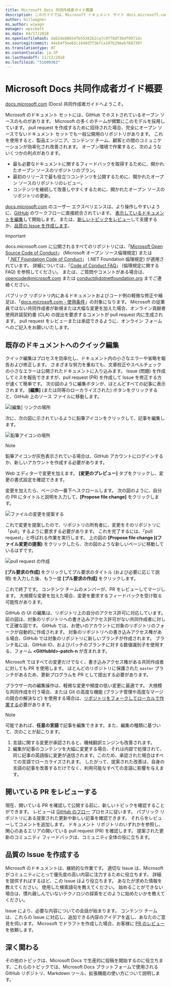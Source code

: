 ```yaml
---
title: Microsoft Docs 共同作成者ガイド概要
description: このガイドでは、Microsoft ドキュメント サイト docs.microsoft.com で協力する方法について説明します。
author: billwagner
ms.author: wiwagn
manager: wpickett
ms.date: 04/17/2018
ms.openlocfilehash: dab2de80654fb55382b2ca7c9f78df36df9971dc
ms.sourcegitcommit: 44eb4f5ee65c1848d7f36fca107b296eb7687397
ms.translationtype: HT
ms.contentlocale: ja-JP
ms.lasthandoff: 11/13/2018
ms.locfileid: "51609363"
---
```

# <a name="microsoft-docs-contributor-guide-overview"></a>Microsoft Docs 共同作成者ガイド概要

[docs.microsoft.com](https://docs.microsoft.com) (Docs) 共同作成者ガイドへようこそ。

Microsoft のドキュメント セットには、GitHub でホストされているオープン ソースのものがあります。 Microsoft の多くのチームが頻繁にこのモデルを採用しています。 pull request を作成するために招待された場合、完全にオープン ソースでないドキュメント セットでも一般公開用のリポジトリがあります。 これを使用すると、製品エンジニア、コンテンツ チーム、顧客との間のコミュニケーションが効率化され改善されます。 オープン環境で作業すると、次のようないくつかの利点があります。

- 最も必要なドキュメントに関するフィードバックを取得するために、開かれたオープン ソースのリポジトリのプラン。
- 最初のリリースで最も役立つコンテンツを公開するために、開かれたオープン ソースのリポジトリのレビュー。
- コンテンツを継続して改善しやすくするために、開かれたオープン ソースのリポジトリの更新。

[docs.microsoft.com](https://docs.microsoft.com) のユーザー エクスペリエンスは、より操作しやすいように、[GitHub](https://github.com) のワークフローに直接統合されています。 [表示しているドキュメントを編集](#quick-edits-to-existing-documents)して開始します。 または、[新しいトピックをレビュー](#review-open-prs)して支援するか、[品質の Issue を作成します](#create-quality-issues)。

> [!IMPORTANT]
> docs.microsoft.com に公開されるすべてのリポジトリには、「[Microsoft Open Source Code of Conduct](https://opensource.microsoft.com/codeofconduct/)」 (Microsoft オープン ソース倫理規定) または「[.NET Foundation Code of Conduct](https://dotnetfoundation.org/code-of-conduct)」 (.NET Foundation 倫理規定) が適用されています。 詳細については、「[Code of Conduct FAQ](https://opensource.microsoft.com/codeofconduct/faq/)」 (倫理規定に関する FAQ) を参照してください。 または、ご質問やコメントがある場合は、[opencode@microsoft.com](mailto:opencode@microsoft.com) または [conduct@dotnetfoundation.org](mailto:conduct@dotnetfoundation.org) までご連絡ください。<br>
>
> パブリック リポジトリ内にあるドキュメントおよびコード例の軽微な修正や補足は、「[docs.microsoft.com - 使用条件](https://docs.microsoft.com/legal/termsofuse)」の対象になります。 Microsoft の従業員ではない共同作成者が新規または大幅な変更を加えた場合、オンライン貢献者使用許諾契約書 (CLA) の提出を要求するコメントが pull request 内に生成されます。 pull request をレビューまたは承認できるように、オンライン フォームへのご記入をお願いいたします。

## <a name="quick-edits-to-existing-documents"></a>既存のドキュメントへのクイック編集

クイック編集はプロセスを効率化し、ドキュメント内の小さなエラーや省略を報告および修正します。 さまざまな努力を重ねても、文章校正やスペルチェックの小さなエラーは公開されたドキュメントに入り込みます。 Issue (問題) を作成してミスを報告できますが、pull request (PR) を作成して Issue を修正する方が速くて簡単です。 次の図のように編集ボタンが、ほとんどすべての記事に表示されます。 **[編集]** (または同等のローカライズされた) ボタンをクリックすると、GitHub 上のソース ファイルに移動します。

![[編集] リンクの場所](./media/index/edit-article.png)

次に、次の図に示されているように鉛筆アイコンをクリックして、記事を編集します。

![鉛筆アイコンの場所](./media/index/editicon.png)

> [!NOTE]
> 鉛筆アイコンが灰色表示されている場合は、GitHub アカウントにログインするか、新しいアカウントを作成する必要があります。

Web エディターで変更を加えます。 **[変更のプレビュー]** タブをクリックし、変更の書式設定を確認できます。

変更を加えたら、ページの一番下へスクロールします。 次の図のように、自分の PR にタイトルと説明を入力して、**[Propose file change]** をクリックします。

![ファイルの変更を提案する](./media/index/submit-pull-request.png)

これで変更を提案したので、リポジトリの所有者に、変更をそのリポジトリに「pull」するように要求する必要があります。 これを完了するには、「pull request」と呼ばれる作業を実行します。 上の図の **[Propose file change ]\(ファイル変更の提案\)** をクリックしたら、次の図のような新しいページに移動しているはずです。

![pull request の作成](media/index/create-pull-request.png)

**[プル要求の作成]** をクリックしてプル要求のタイトル (および必要に応じて説明) を入力した後、もう一度 **[プル要求の作成]** をクリックします。

これで終了です。 コンテンツ チームのメンバーが、PR をレビューしてマージします。 大規模な変更を加えた場合、変更を要求するフィードバックを受け取る可能性があります。

GitHub の UI の編集は、リポジトリ上の自分のアクセス許可に対応しています。 前の図は、対象のリポジトリへの書き込みアクセス許可がない共同作成者に対して正確な図です。 GitHub では、お使いのアカウントに対象のリポジトリのフォークが自動的に作成されます。 対象のリポジトリへの書き込みアクセス権がある場合、GitHub では対象のリポジトリに新しいブランチが作成されます。 ブランチ名には、GitHub ID、およびパッチのブランチに対する数値識別子を使用する、フォーム **\<GitHubId\>-patch-n** が含まれます。

Microsoft ではすべての変更だけでなく、書き込みアクセス権がある共同作成者に対しても PR を使用します。 ほとんどのリポジトリに保護された `master` ブランチがあるため、更新プログラムを PR として提出する必要があります。

ブラウザー内の編集操作は、軽微な変更や頻度の低い変更に最適です。 大規模な共同作成を行う場合、または Git の高度な機能 (ブランチ管理や高度なマージの競合の解決など) を使用する場合は、[リポジトリをフォークしてローカルで作業する](how-to-write-workflows-major.md)必要があります。

> [!NOTE]
> 可能であれば、**任意の言語**で記事を編集できます。また、編集の種類に基づいて、次のことが起こります。
> 1. 言語に関する変更が承認されると、機械翻訳エンジンも改善されます。
> 2. 編集が記事のコンテンツを大幅に変更する場合、それは内部で処理されて、同じ記事の英語版に変更が送信されます。このため、承認された場合はすべての言語でローカライズされます。
> したがって、提案された改善は、自身の言語の記事を改善するだけでなく、利用可能なすべての言語に影響を与えます。

## <a name="review-open-prs"></a>開いている PR をレビューする

現在、開いている PR を確認して公開する前に、新しいトピックを確認することができます。 レビューは [GitHub のフロー](https://guides.github.com/introduction/flow/) プロセスに従います。 パブリック リポジトリにある提案された更新や新しい記事を確認できます。 それらをレビューしてコメントを追加します。 ドキュメント リポジトリのいずれかを参照し、関心のあるエリアの開いている pull request (PR) を確認します。 提案された更新のコミュニティ フィードバックは、コミュニティ全体の役に立ちます。

## <a name="create-quality-issues"></a>品質の Issue を作成する

Microsoft のドキュメントは、継続的な作業です。 適切な Issue は、Microsoft がコミュニティにとって優先度の高い内容に注力するために役立ちます。 詳細を提供すればするほど、この Issue はより役立ちます。 あなたが求めた情報を教えてください。 使用した検索語句を教えてください。 始めることができない場合は、慣れ親しんでいないテクノロジの探索をどのように始めたいかを教えてください。

Issue により、必要な内容についての会話が始まります。 コンテンツ チームは、これらの Issue に対応し、追加できる内容のアイデアを返し、あなたのご意見を伺います。 Microsoft でドラフトを作成した場合、お客様に [PR のレビュー](#review-open-prs)を依頼します。

## <a name="get-more-involved"></a>深く関わる

その他のトピックは、Microsoft Docs で生産的に投稿を開始するのに役立ちます。これらのトピックでは、Microsoft Docs プラットフォームで使用される GitHub リポジトリ、Markdown ツール、拡張機能の使い方について説明します。
